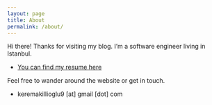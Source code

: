 ```yaml
---
layout: page
title: About
permalink: /about/
---
```


Hi there! Thanks for visiting my blog. I’m a software engineer living in Istanbul.  
- [You can find my resume here](/files/Kerem_Akillioglu_CV.pdf)  

Feel free to wander around the website or get in touch.  
- keremakillioglu9 [at] gmail [dot] com
